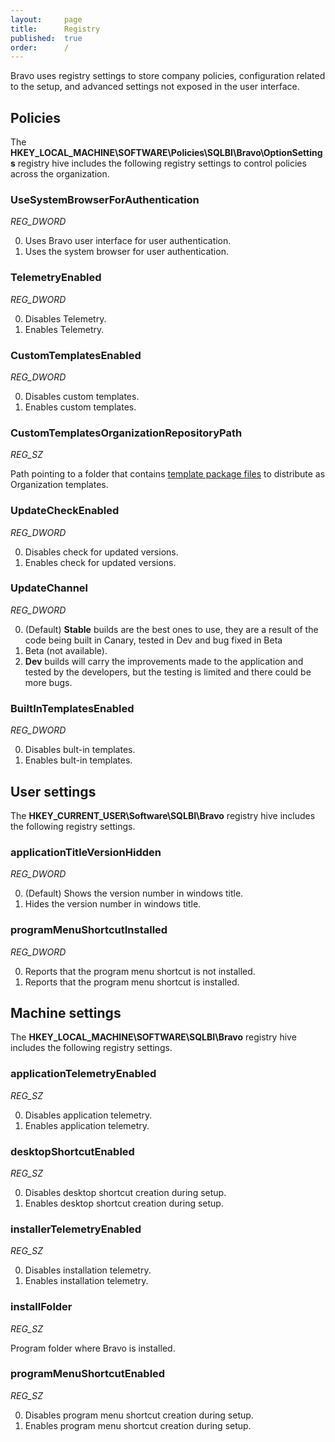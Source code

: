 ```yaml
---
layout:     page
title:      Registry
published:  true
order:      /
---
```


Bravo uses registry settings to store company policies, configuration related to the setup, and advanced settings not exposed in the user interface.

## Policies
The **HKEY_LOCAL_MACHINE\SOFTWARE\Policies\SQLBI\Bravo\OptionSettings** registry hive includes the following registry settings to control policies across the organization.

### UseSystemBrowserForAuthentication
*REG_DWORD* 

0. Uses Bravo user interface for user authentication.
1. Uses the system browser for user authentication.

### TelemetryEnabled
*REG_DWORD* 

0. Disables Telemetry.
1. Enables Telemetry.

### CustomTemplatesEnabled
*REG_DWORD* 

0. Disables custom templates.
1. Enables custom templates.

### CustomTemplatesOrganizationRepositoryPath
*REG_SZ* 

Path pointing to a folder that contains [template package files](../features/manage-dates/customize-date-template.md#template-workspace-and-package) to distribute as Organization templates.

### UpdateCheckEnabled
*REG_DWORD* 

0. Disables check for updated versions.
1. Enables check for updated versions.

### UpdateChannel
*REG_DWORD* 

0. (Default) **Stable** builds are the best ones to use, they are a result of the code being built in Canary, tested in Dev and bug fixed in Beta
1. Beta (not available).
2. **Dev** builds will carry the improvements made to the application and tested by the developers, but the testing is limited and there could be more bugs.

### BuiltInTemplatesEnabled
*REG_DWORD* 

0. Disables bult-in templates.
1. Enables bult-in templates.


## User settings
The **HKEY_CURRENT_USER\Software\SQLBI\Bravo** registry hive includes the following registry settings.

### applicationTitleVersionHidden
*REG_DWORD* 

0. (Default) Shows the version number in windows title.
1. Hides the version number in windows title.

### programMenuShortcutInstalled
*REG_DWORD* 

0. Reports that the program menu shortcut is not installed.
1. Reports that the program menu shortcut is installed.

## Machine settings
The **HKEY_LOCAL_MACHINE\SOFTWARE\SQLBI\Bravo** registry hive includes the following registry settings.

### applicationTelemetryEnabled
*REG_SZ*

0. Disables application telemetry.
1. Enables application telemetry.

### desktopShortcutEnabled
*REG_SZ*

0. Disables desktop shortcut creation during setup.
1. Enables desktop shortcut creation during setup.

### installerTelemetryEnabled
*REG_SZ*

0. Disables installation telemetry.
1. Enables installation telemetry.

### installFolder
*REG_SZ*

Program folder where Bravo is installed.

### programMenuShortcutEnabled
*REG_SZ*

0. Disables program menu shortcut creation during setup.
1. Enables program menu shortcut creation during setup.